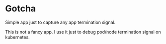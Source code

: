 # Gotcha
Simple app just to capture any app termination signal.

This is not a fancy app. I use it just to debug pod/node termination signal on kubernetes.
